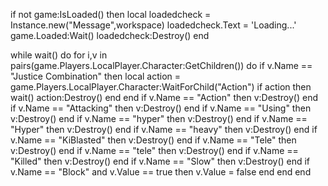 if not game:IsLoaded() then
	local loadedcheck = Instance.new("Message",workspace)
	loadedcheck.Text = 'Loading...'
	game.Loaded:Wait()
	loadedcheck:Destroy()
end

while wait() do
for i,v in pairs(game.Players.LocalPlayer.Character:GetChildren()) do
    if v.Name == "Justice Combination" then
local action = game.Players.LocalPlayer.Character:WaitForChild("Action")
    if action then wait() action:Destroy() end end
    if v.Name == "Action" then
v:Destroy()
end
    if v.Name == "Attacking" then
v:Destroy()
end
    if v.Name == "Using" then
v:Destroy()
end
    if v.Name == "hyper" then
    v:Destroy()
    end
    if v.Name == "Hyper" then
    v:Destroy()
    end
    if v.Name == "heavy" then
    v:Destroy()
    end
    if v.Name == "KiBlasted" then
        v:Destroy()
        end
        if v.Name == "Tele" then
        v:Destroy()
        end
        if v.Name == "tele" then
        v:Destroy()
        end
        if v.Name == "Killed" then
            v:Destroy()
            end
            if v.Name == "Slow" then
            v:Destroy()
            end
if v.Name == "Block" and v.Value == true then
v.Value = false
end
end
end
